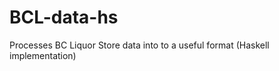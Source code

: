 BCL-data-hs
===========

Processes BC Liquor Store data into to a useful format (Haskell implementation)